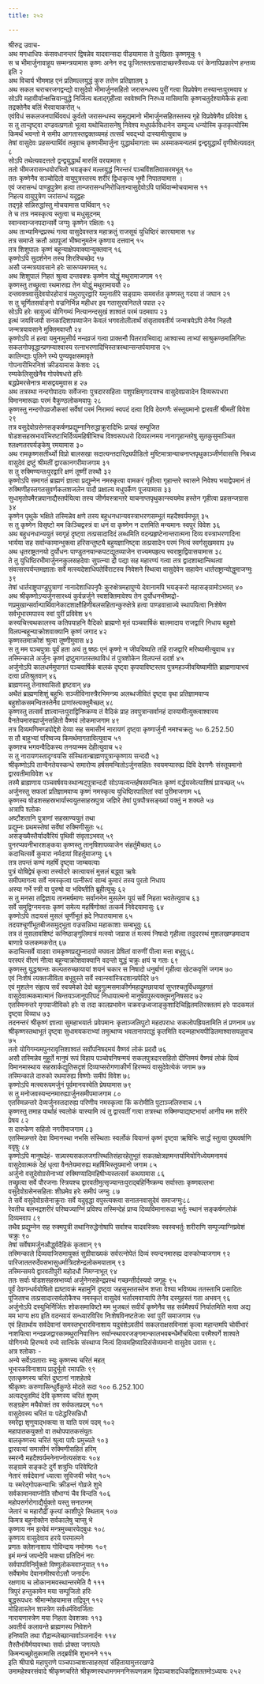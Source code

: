 ```yaml
---
title: २५२

---
```

श्रीरुद्र उवाच-  
अथ मगधाधिपः कंसवधानन्तरं द्विषन्नेव यादवान्सदा पीडयामास ते दुःखिताः कृष्णमूचुः १  
स च भीमार्जुनावाहूय सम्मन्त्रयामास कृष्णः अनेन रुद्र पूःजितस्तत्प्रसादाच्छस्त्रैरवध्यः परं केनापिप्रकारेण हन्तव्य इति २  
अथ विचार्य भीममाह एनं प्रतिमल्लयुद्धं कुरु तत्तेन प्रतिज्ञातम् ३  
अथ सकल चराचरजगद्वन्द्यो वासुदेवो भीमार्जुनसहितो जरासन्धस्य पुरीं गत्वा विप्रवेषेण तस्यान्तःपुरमवाप ४  
सोऽपि महावीर्यान्क्षत्त्रियान्युद्धे निर्जित्य बलाद्गृहीत्वा स्ववेश्मनि निरुध्य मासिमासि कृष्णचतुर्दश्यामेकैकं हत्वा तद्रक्तेनैव बलिं भैरवायाकरोत् ५  
एवंविधं सकलजनपार्थिववधं कुर्वतो जरासन्धस्य समुद्यमानो भीमार्जुनसहितस्तस्य गृहे विप्रवेषेणैव प्रविवेश ६  
स तु तान्दृष्ट्वा दण्डवत्प्रणतो भूत्वा यथोचितासनेषु निवेश्य मधुपर्कविधानेन सम्पूज्य धन्योस्मि कृतकृत्योस्मि किमर्थं भवन्तो मे समीप आगतास्तद्वक्तव्यमहं तत्सर्वं भवद्भ्यो दास्यामीत्युवाच ७  
तेषां वासुदेवः प्रहसन्पार्थिवं तमुवाच कृष्णभीमार्जुना युद्धार्थमागताः स्म अस्माकमन्यतमं द्वन्द्वयुद्धार्थं वृणीष्वेत्यवदत् ८  
सोऽपि तथेत्यवदत्ततो द्वन्द्वयुद्धार्थं मारुतिं वरयामास ९  
ततो भीमजरासन्धयोरभितो भयङ्करं मल्लयुद्धं निरन्तरं पञ्चविंशतिवासरमभूत् १०  
ततः कृष्णेनैव सञ्चोदितो वायुपुत्रस्तस्य शरीरं द्विधाकृत्य भूमौ निपातयामास ।  
एवं जरासन्धं पाण्डुपुत्रेण हत्वा तान्जरासन्धनिरोधितान्वासुदेवोऽपि पार्थिवान्मोचयामास ११  
निहत्य वायुपुत्रेण जरांसन्धं यदूद्वहः  
तद्गृहे सन्निरुद्धांस्तु मोचयामास पार्थिवान् १२  
ते च तत्र नमस्कृत्य स्तुत्वा च मधुसूदनम्  
स्वान्स्वान्जनपदान्सर्वे जग्मुः कृष्णेन रक्षिताः १३  
अथ ताभ्यामिन्द्रप्रस्थं गत्वा वासुदेवस्तत्र महाक्रतुं राजसूयं युधिष्ठिरं कारयामास १४  
तत्र समाप्ते क्रतौ अग्रपूजां भीष्मानुमतेन कृष्णाय दत्तवान् १५  
तत्र शिशुपालः कृष्णं बहून्याक्षेपवाक्यान्युक्तवान् १६  
कृष्णोऽपि सुदर्शनेन तस्य शिरश्चिच्छेद १७  
असौ जन्मत्रयावसाने हरेः सारूप्यमगमत् १८  
अथ शिशुपालं निहतं श्रुत्वा दन्तवक्त्रः कृष्णेन योद्धुं मथुरामाजगाम १९  
कृष्णस्तु तच्छ्रुत्वा रथमारुह्य तेन योद्धुं मथुरामाययौ २०  
दन्तवक्त्रवासुदेवयोरहोरात्रं मथुरापुरद्वारि यमुनातीरे सङ्ग्रामः समवर्त्तत कृष्णस्तु गदया तं जघान २१  
स तु चूर्णितसर्वाङ्गो वज्रनिर्भिन्न महीधर इव गतासुरवनितले पपात २२  
सोऽपि हरेः सायुज्यं योगिगम्यं नित्यानन्दसुखं शाश्वतं परमं पदमवाप २३  
इत्थं जयविजयौ सनकादिशापव्याजेन केवलं भगवतोलीलार्थं संसृताववतीर्य जन्मत्रयेऽपि तेनैव निहतौ जन्मत्रयावसाने मुक्तिमवाप्तौ २४  
कृष्णोऽपि तं हत्वा यमुनामुत्तीर्य नन्दव्रजं गत्वा प्राक्तनौ पितरावभिवाद्य आश्वास्य ताभ्यां साश्रुकण्ठमालिगितः सकलगोपवृद्धान्प्रणम्याश्वास्य रत्नाभरणादिभिस्तत्रस्थान्सन्तर्पयामास २५  
कालिन्द्याः पुलिने रम्ये पुण्यवृक्षसमावृते  
गोपनारीभिरनिशं क्रीडयामास केशवः २६  
रम्यकेलिसुखेनैव गोपवेषधरो हरिः  
बद्धप्रेमरसेनात्र मासद्वयमुवास ह २७  
अथ तत्रस्था नन्दगोपादयः सर्वेजनाः पुत्रदारसहिताः पशुपक्षिमृगादयश्च वासुदेवप्रसादेन दिव्यरूपधरा विमानमारूढाः परमं वैकुण्ठलोकमवापुः २८  
कृष्णस्तु नन्दगोपव्रजौकसां सर्वेषां परमं निरामयं स्वपदं दत्वा दिवि देवगणैः संस्तूयमानो द्वारवतीं श्रीमतीं विवेश २९  
तत्र वसुदेवोग्रसेनसङ्कर्षणप्रद्युम्नानिरुद्धाक्रूरादिभिः प्रत्यहं सम्पूजित षोडशसहस्रभार्याभिरष्टाभिर्दिव्यमहिषीभिश्च विश्वरूपधरो दिव्यरत्नमय नानागृहान्तरेषु सुतकुसुमाञ्चित श्लक्ष्णतरपर्यङ्केषु रमयामास ३०  
अथ रामकृष्णसतीर्थ्यो विप्रो बालसखा सदात्यन्तदारिद्र्यपीडितो मुष्टिमात्रान्याचनाप्तपृथुकाञ्जीर्णवाससि निबध्य वासुदेवं द्रष्टुं श्रीमतीं द्वारकानगरीमाजगाम ३१  
स तु रुक्मिण्यन्तःपुरद्वारि क्षणं तूष्णीं तस्थौ ३२  
कृष्णोऽपि समागतं ब्राह्मणं ज्ञात्वा प्रद्युम्नेन नमस्कृत्वा वामकरं गृहीत्वा गृहान्तरे स्वासने निवेश्य भयाद्वेपमानं तं रुक्मिणीहस्तगतसुवर्णकलशजलेन पादौ प्रक्षाल्य मधुपर्केण पूजयामास ३३  
सुधामृतोपमैरन्नपानाद्यैस्तर्पयित्वा तस्य जीर्णवस्त्रान्तरे याचनाप्तपृथुकान्स्वयमेव हस्तेन गृहीत्वा प्रहसन्जग्रास ३४  
कृष्णेन पृथुके भक्षिते तस्मिन्नेव क्षणे तस्य बहुधनधान्यवस्त्राभरणसम्भूतं महदैश्वर्यमभूत् ३५  
स तु कृष्णेन विसृष्टो मम किञ्चिद्वस्त्रं वा धनं वा कृष्णेन न दत्तमिति मन्यमानः स्वपुरं विवेश ३६  
अथ बहुधनधान्ययुतं स्वगृहं दृष्ट्वा तत्प्रसादादिदं लब्धमिति वदन्प्रहृष्टेनान्तरात्मना दिव्य वस्त्राभरणादिना भार्यया सह सर्वान्कामान्भुक्त्वा हरिसन्तुष्ट्यै बहुयज्ञानिष्ट्वा तत्प्रसादेन परमं नित्यं स्वर्गसुखमवाप ३७  
अथ धृतराष्ट्रतनयो दुर्योधनः पाण्डुतनयान्कपटद्यूतव्याजेन राज्यमपहृत्य स्वराष्ट्राद्विवासयामास ३८  
ते तु युधिष्ठिरभीमार्जुननकुलसहदेवाः सुपत्न्या द्रौ पद्या सह महारण्यं गत्वा तत्र द्वादशाब्दान्स्थित्वा संवत्सरपर्यन्तमज्ञाताः सर्वे मत्स्यदेशाधिपतेर्विराटस्य निवेशने स्थित्वा वासुदेवेन सहायेन धार्तराष्ट्रान्योद्धुमाजग्मुः ३९  
तेषां धार्तराष्ट्रपाण्डुपुत्राणां नानादेशाधिपनृपैः कुरुक्षेत्रमहापुण्ये देवानामपि भयङ्करो महासङ्ग्रामोऽभवत् ४०  
अथ श्रीकृष्णोऽप्यर्जुनसारथ्यं कुर्वन्नर्जुने स्वशक्तिमावेश्य तेन दुर्योधनभीष्मद्रो- णप्रमुखान्सर्वान्पार्थिवानेकादशाक्षौहिणीबलसहितान्कुरुक्षेत्रे हत्वा पाण्डवान्राज्ये स्थापयित्वा निःशेषेण सर्वभूभारमपास्य स्वां पुरीं प्रविवेश ४१  
कस्यचित्त्वथकालस्य कतिपयाहनि वैदिको ब्राह्मणो मृतं पञ्चवार्षिकं बालमादाय राजद्वारि निधाय बहुशो विलपन्बहून्याक्रोशवाक्यानि कृष्णं जगाद ४२  
कृष्णस्तमाक्रोशं श्रुत्वा तूष्णीमुवास ४३  
स तु मम पञ्चपुत्राः पूर्वं हता अयं तु षष्ठः एनं कृष्णो न जीवयिष्यति तर्हि राजद्वारि मरिष्यामीत्युवाच ४४  
तस्मिन्काले अर्जुनः कृष्णं द्रष्टुमागतस्तथाविधं तं पुत्रशोकेन विलपन्तं ददर्श ४५  
अर्जुनोऽपि कालधर्ममुपागतं पञ्चवार्षिकं बालकं दृष्ट्वा कृपयाविष्टस्तव पुत्रमहञ्जीवयिष्यामीति ब्राह्मणायाभयं दत्वा प्रतिश्रुतवान् ४६  
ब्राह्मणस्तु तेनाश्वासितो हृष्टवान् ४७  
अथैतं ब्राह्मणशिशुं बहुभिः सञ्जीविनास्त्रैरभिमन्त्र्य अलब्धजीवितं दृष्ट्वा वृथा प्रतिज्ञामवाप्य बहुशोकसमन्वितस्तेनैव प्राणांस्त्यक्तुमैच्छत् ४८  
कृष्णस्तु तत्सर्वं ज्ञात्वान्तःपुराद्विनिष्क्रम्य तं वैदिकं प्राह तवपुत्रान्सर्वानहं दास्यामीत्युक्त्वाश्वास्य वैनतेयमारुह्यार्जुनसहितो वैष्णवं लोकमाजगाम ४९  
तत्र दिव्यमणिमण्डपोद्देशे देव्या सह समासीनं नारायणं दृष्ट्वा कृष्णार्जुनौ नमश्चक्रतुः ५० 6.252.50  
स तौ बाहुभ्यां परिष्वज्य किमर्थमागतावित्युवाच ५१  
कृष्णश्च भगवन्वैदिकस्य तनयान्मम देहीत्युवाच ५२  
स तु नारायणस्तादृग्वयसि संस्थितान्ब्राह्मणपुत्रान्कृष्णाय सन्ददौ ५३  
श्रीकृष्णोऽपि तान्वैनतेयस्कन्धे समारोप्य हर्षसमन्वितोऽर्जुनसहितः स्वयमप्यारुह्य दिवि देवगणैः संस्तूयमानो द्वारवतीमाविवेश ५४  
तस्मै ब्राह्मणाय पञ्चवर्षवयःस्थान्षट्पुत्रान्ददौ सोऽप्यत्यन्तर्हषसमन्वितः कृष्णं वर्द्धयस्वेत्याशिषं प्रायच्छत् ५५  
अर्जुनस्तु सफलां प्रतिज्ञामवाप्य कृष्णं नमस्कृत्य युधिष्ठिरपालितां स्वां पुरीमाजगाम ५६  
कृष्णस्य षोडशसहस्रभार्यास्वयुतसाहस्रपुत्रा जज्ञिरे तेषां पुत्रपौत्रसङ्ख्यां वक्तुं न शक्यते ५७  
अत्रापि श्लोकः  
अष्टौशतानि पुत्राणां सहस्राण्ययुतं तथा  
प्रद्युम्नः प्रथमस्तेषां सर्वेषां रुक्मिणीसुतः ५८  
असङ्ख्यैस्तैर्यादवैरियं पृथिवी संवृताऽभवत् ५९  
पुनरप्यवनीभारशङ्कया कृष्णस्तु तानृषिशापव्याजेन संहर्तुमैच्छत् ६०  
कदाचित्सर्वे कुमारा नर्मदायां विहर्तुमाजग्मुः ६१  
तत्र तपन्तं कण्वं महर्षिं दृष्ट्वा जाम्बवत्याः  
पुत्रं योषिद्वेषं कृत्वा तस्योदरे कात्वायसं मुसलं बद्ध्वा ऋषेः  
समीपमागत्य सर्वे नमस्कृत्वा पत्नीरूपं साम्बं कुमारं तस्य पुरतो निधाय  
अस्या गर्भे स्त्री वा पुरुषो वा भविष्तीति ब्रूहीत्यूचुः ६२  
स तु मनसा तद्विज्ञाय तानमर्षमाणः सर्वाननेन मुसलेन यूयं सर्वे निहता भवतेत्युवाच ६३  
सर्वे समुद्विग्नमनसः कृष्णं समेत्य महर्षिणोक्तं तत्कर्म निवेदयामासुः ६४  
कृष्णोऽपि तदायसं मुसलं चूर्णीभूतं ह्रदे निपातयामास ६५  
तदयश्चूर्णीभूतबीजसमुद्भूता वज्रसन्निभा महाकाशाः सम्बभूवुः ६६  
तत्र तं मुसलावशिष्टं कनिष्ठाङ्गुलिमात्रं मत्स्यो जग्रास तं मत्स्यं निषादो गृहीत्वा तदुदरस्थं मुशलखण्डमादाय बाणाग्रे फलकमकरोत् ६७  
कदाचित्सर्वे यादवा रामकृष्णप्रद्युम्नादयो मघवता प्रेषितां वारुणीं पीत्वा मत्ता बभूवुः६८  
परस्परं वीरणं नीत्वा बहून्याक्रोशवाक्यानि वदन्तो युद्धं चक्रुः क्षयं च गताः ६९  
कृष्णस्तु युद्धश्रान्तः कल्पतरुच्छायायां शयनं चकार स निषादो धनुर्बाणं गृहीत्वा खेटकवृत्तिं जगाम ७०  
एवं निःशेषं त्यक्तजीविता बभूवुस्ते सर्वे स्वान्स्वांस्त्रिदशान्प्रपेदिरे ७१  
एवं मुशलेन संहृत्य सर्वं स्वयमेको देवो बहुगुल्मसमाकीर्णमहाद्रुमछायायां सुप्तश्चतुर्विधव्यूहगतं वासुदेवात्मकमात्मानं चिन्तयञ्जानूपरिपदं निधायात्मनो मानुषंवपुस्त्यक्तुमनुनिषसाद ७२  
एतस्मिनन्तरे मृगयाजीविको हरेः स तदा कालप्रभावेन चक्रवज्रध्वजाङ्कुशादिचिह्नितमतिरक्ततमं हरेः पादकमलं दृष्ट्वा विव्याध ७३  
तदनन्तरं श्रीकृष्णं ज्ञात्वा सुमहाभयार्तः प्रवेपमानः कृताञ्जलिपुटो महदपराधः सकलोपह्रियतामिति तं प्रणनाम ७४  
श्रीकृष्णस्तथाभूतं दृष्ट्वा सुधामयकराभ्यां तमुत्थाप्य भवतानापराद्धं कृतमिति वदन्महाभयपीडितमाश्वासयन्नुवाच ७५  
ततो योगिगम्यमपुनरावृत्तिशाश्वतं सर्वोपनिषदमयं वैष्णवं लोकं प्रददौ ७६  
असौ तस्मिन्नेव मुहूर्ते मानुषं रूपं विहाय पञ्चोपनिषन्मयं सकलपुत्रदारसहितो दीप्तिमयं वैष्णवं लोकं दिव्यं विमानमास्थाय सहस्रार्कद्युतिसदृशं दिव्याप्सरोगणाकीर्णं हिरण्मयं वासुदेवेत्येकं जगाम ७७  
तस्मिन्काले दारुको रथमारुह्य विष्णोः समीपं विवेश ७८  
कृष्णोऽपि मत्स्वरूपमर्जुनं पूर्वमानयस्वेति प्रेषयामास ७९  
स तु मनोजवस्यन्दनमारुह्यार्जुनसमीपमाजगाम ८०  
एतस्मिन्नन्तरे देव्यर्जुनस्तदारुह्य परिणीय नमस्कृत्वा किं करोमीति पुटाञ्जलिरुवाच ८१  
कृष्णस्तु तमाह पार्थाहं स्वलोकं यास्यामि त्वं तु द्वारवतीं गत्वा तत्रस्था रुक्मिण्याद्यष्टभार्या आनीय मम शरीरे प्रेषय ८२  
स दारुकेण सहितो नगरीमाजगाम ८३  
एतस्मिन्नन्तरे देवा विमानस्था नभसि संस्थिताः स्वर्लोकं यियान्तं कृष्णं दृष्ट्वा ऋषिभिः सार्द्धं स्तुत्वा पुष्पवर्षाणि ववृषुः ८४  
कृष्णोऽपि मानुषदेहं- सन्न्यस्यसकलजगत्स्थितिसंहारहेतुभूतं सकलक्षेत्रज्ञमन्तर्यामियोगिध्येयमनामयं वासुदेवात्मकं देहं धृत्वा वैनतेयमारुह्य महर्षिभिस्तूयमानो जगाम ८५  
अर्जुनो वसुदेवोग्रसेनाभ्यां रुक्मिण्यादिमहिषीभ्यस्तत्सर्वं कथयामास ८६  
तच्छ्रुत्वा सर्वे पौरजनाः स्त्रियश्च द्वारवतीमुत्सृज्यान्तःपुराद्बहिर्निष्क्रम्य सर्वास्ताः कृष्णवल्लभा वसुदेवोग्रसेनसहिताः शीघ्रमेव हरेः समीपं जग्मुः ८७  
ते सर्वे वसुदेवोग्रसेनाक्रूराः सर्वे यदुवृद्धा वपुस्त्यक्त्वा सनातनवासुदेवं समाजग्मुः८८  
रेवतीच बलभद्रशरीरं परिष्वज्याग्निं प्रविश्य तस्मिन्देहं प्राप्य दिव्यविमानारूढा भर्तुः स्थानं सङ्कर्षणलोकं दिव्यमवाप ८९  
तथैव प्रद्युम्नेन सह रुक्मपुत्री तथानिरुद्धेनोषापि सर्वाश्च यादवस्त्रियः स्वस्वभर्तुः शरीराणि सम्पूज्याग्निप्रवेशं चक्रुः ९०  
तेषां सर्वेषामर्जुनऔर्द्ध्वदैहिकं कृतवान् ९१  
तस्मिन्काले दिव्यवाजिसमायुक्तं सुग्रीवाख्यकं सर्वरत्नोपेतं दिव्यं स्यन्दनमारुह्य दारुकोप्याजगाम ९२  
पारिजाततरुर्देवसभासुधर्मात्रिदशेन्द्रलोकमयाताम् ९३  
तस्मिन्समये द्वारवतीपुरी महोदधौ निमग्नाभूत् ९४  
ततः सर्वाः षोडशसहस्रभार्य्या अर्जुनेनसहेन्द्रप्रस्थं गच्छन्तीर्दस्यवो जगृहुः ९५  
पूर्वं देवगन्धर्वयोषितो ह्यष्टावक्रं महामुनिं दृष्ट्वा जहसुस्ततस्तेन शप्ता वेश्या भविष्यथ ततस्ताभि प्रसादितः पूजितश्च तत्प्रसादात्सर्वलोकैश्च नमस्कृतं वासुदेवं भर्तारमवाप्यापि तेनैव दस्युहस्तं गता अभवन् ९६  
अर्जुनोऽपि दस्युभिर्निर्जितः शोकसमाविष्टो मम भुजबलं सवीर्यं कृष्णेनैव सह सर्वमैश्वर्यं निर्यातमिति मत्वा अद्य मम भाग्य क्षय इति वदन्सायं सन्ध्यारविरिव निःशेषविनष्टतेजाः स्वां पुरीं समाजगाम ९७  
एवं हितार्थाय सर्वदेवानां समस्तभूभारविनाशाय यदुवंशेऽवतीर्य सकलराक्षसविनाशं कृत्वा महान्तमपि चोर्वीभारं नाशयित्वा नन्दव्रजद्वारकामथुरानिवासिनः सर्वान्स्थावरजङ्गमान्कालभवबन्धैर्मोचयित्वा परमैश्वर्गे शाश्वते योगिगम्ये हिरण्मये रम्ये सात्विके संस्थाप्य नित्यं दिव्यमहिष्यादिसंसेव्यमानो वासुदेव उवास ९८  
अत्र श्लोकाः -  
अन्ये सर्वेऽवताराः स्युः कृष्णस्य चरितं महत्  
भूभारकविनाशाय प्रादुर्भूतो रमापतिः ९९  
एतत्कृष्णस्य चरितं दुष्टानां नाशहेतवे  
श्रीकृष्णः करुणासिन्धुर्वैकुण्ठे मोदते सदा १०० 6.252.100  
अत्यद्भुतमिदं देवि कृष्णस्य चरितं शुभम्  
सङ्ग्रहेण मयैवोक्तं तव सर्वफलप्रदम् १०१  
वासुदेवस्य चरितं यः पठेद्धरिसन्निधौ  
स्मरेद्वा शृणुयाद्भक्त्या स याति परमं पदम् १०२  
महापातकयुक्तो वा तथोपपातकसंयुतः  
बालकृष्णस्य चरितं श्रुत्वा पापैः प्रमुच्यते १०३  
द्वारवत्यां समासीनं रुक्मिणीसहितं हरिम्  
स्मरन्वै महदैश्वर्यमनेनाप्नोत्यसंशयः १०४  
सङ्ग्रामे सङ्कटे दुर्गे शत्रुभिः परिवेष्टिते  
नेतारं सर्वदेवानां ध्यात्वा सुविजयी भवेत् १०५  
यः स्मरेद्गोपकन्याभिः क्रीडन्तं गोव्रजे शुभे  
सर्वकामानवाप्नोति सौभाग्यं चैव विन्दति १०६  
महोपसर्गरोगाद्यैर्युक्तो यस्तु सनातनम्  
जेतारं च महारौद्रीं कृत्यां काशीपुरे स्थिताम् १०७  
किमत्र बहुनोक्तेन सर्वकालेषु चाप्सु भे  
कृष्णाय नम इत्येवं मन्त्रमुच्चारयेद्बुधः १०८  
कृष्णाय वासुदेवाय हरये परमात्मने  
प्रणतः क्लेशनाशाय गोविन्दाय नमोनमः १०९  
इमं मन्त्रं जपन्देवि भक्त्या प्रतिदिनं नरः  
सर्वपापविनिर्मुक्तो विष्णुलोकमवाप्नुयात् ११०  
सर्वेषामेव देवानामीश्वरोऽसौ जनार्दनः  
रक्षणाय च लोकानामवस्थान्तरमेति वै १११  
त्रिपुरं हन्तुकामेन मया सम्पूजितो हरिः  
बुद्धरूपधरः श्रीमान्मोहयामास तद्रिपून् ११२  
मोहितास्तेन शास्त्रेण सर्वधर्मविवर्जिताः  
नारायणास्त्रेण मया निहता देवशत्रवः ११३  
अवतीर्य कलावन्ते ब्राह्मणस्य निवेशने  
हनिष्यति तथा रौद्रान्म्लेच्छान्सर्वाञ्जनार्दनः ११४  
तैस्तैर्भावैर्मयावस्थाः सर्वाः प्रोक्ता जगत्पतेः  
किमन्यच्छ्रोतुकामासि तद्ब्रवीमि शुभानने ११५  
इति श्रीपाद्मे महापुराणे पञ्चपञ्चाशत्साहस्र्यां संहितायामुत्तरखण्डे  
उमामहेश्वरसंवादे श्रीकृष्णचरिते श्रीकृष्णस्वधामगमननिरूपणन्नाम द्विपञ्चाशदधिकद्विशततमोऽध्यायः २५२